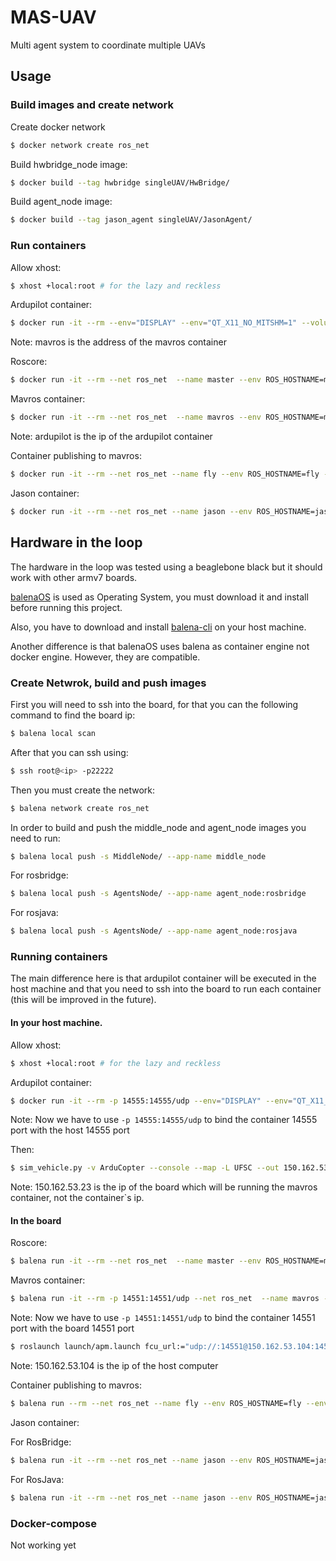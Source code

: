 # MAS-UAV
Multi agent system to coordinate multiple UAVs

## Usage

### Build images and create network
Create docker network
```bash
$ docker network create ros_net
```

Build hwbridge_node image:
```bash
$ docker build --tag hwbridge singleUAV/HwBridge/
```

Build agent_node image:

```bash
$ docker build --tag jason_agent singleUAV/JasonAgent/
```


### Run containers

Allow xhost:
```bash
$ xhost +local:root # for the lazy and reckless
```

Ardupilot container:
```bash
$ docker run -it --rm --env="DISPLAY" --env="QT_X11_NO_MITSHM=1" --volume="/tmp/.X11-unix:/tmp/.X11-unix:rw" --name ardupilot --net ros_net rezenders/ardupilot-ubuntu sim_vehicle.py -v ArduCopter --console --map -L UFSC --out mavros:14551
```
Note: mavros is the address of the mavros container

Roscore:
```bash
$ docker run -it --rm --net ros_net  --name master --env ROS_HOSTNAME=master --env ROS_MASTER_URI=http://master:11311 ros:melodic-ros-core roscore
```

Mavros container:
```bash
$ docker run -it --rm --net ros_net  --name mavros --env ROS_HOSTNAME=mavros --env ROS_MASTER_URI=http://master:11311  rezenders/mavros roslaunch launch/apm.launch fcu_url:="udp://:14551@ardupilot:14555"
```
Note: ardupilot is the ip of the ardupilot container

Container publishing to mavros:
```bash
$ docker run -it --rm --net ros_net --name fly --env ROS_HOSTNAME=fly --env ROS_MASTER_URI=http://master:11311 middle_node ./hw_bridge.py
```

Jason container:

```bash
$ docker run -it --rm --net ros_net --name jason --env ROS_HOSTNAME=jason --env ROS_MASTER_URI=http://master:11311 agent_node gradle
```


## Hardware in the loop

The hardware in the loop was tested using a beaglebone black but it should work with other armv7 boards.

[balenaOS](https://www.balena.io/os/#download) is used as Operating System, you must download it and install before running this project.

Also, you have to download and install [balena-cli](https://www.balena.io/docs/reference/cli/) on your host machine.

Another difference is that balenaOS uses balena as container engine not docker engine. However, they are compatible.

### Create Netwrok, build and push images
First you will need to ssh into the board, for that you can the following command to find the board ip:

```bash
$ balena local scan
```
After that you can ssh using:

```bash
$ ssh root@<ip> -p22222
```

Then you must create the network:

```bash
$ balena network create ros_net
```
In order to build and push the middle_node and agent_node images you need to run:

```bash
$ balena local push -s MiddleNode/ --app-name middle_node
```
For rosbridge:
```bash
$ balena local push -s AgentsNode/ --app-name agent_node:rosbridge
```
For rosjava:
```bash
$ balena local push -s AgentsNode/ --app-name agent_node:rosjava
```

### Running containers
The main difference here is that ardupilot container will be executed in the host machine and that you need to ssh into the board to run each container (this will be improved in the future).

#### In your host machine.

Allow xhost:
```bash
$ xhost +local:root # for the lazy and reckless
```

Ardupilot container:
```bash
$ docker run -it --rm -p 14555:14555/udp --env="DISPLAY" --env="QT_X11_NO_MITSHM=1" --volume="/tmp/.X11-unix:/tmp/.X11-unix:rw" --name ardupilot --net ros_net rezenders/ardupilot-ubuntu
```

Note: Now we have to use ```-p 14555:14555/udp``` to bind the container 14555 port with the host 14555 port

Then:
```bash
$ sim_vehicle.py -v ArduCopter --console --map -L UFSC --out 150.162.53.23:14551
```

Note: 150.162.53.23 is the ip of the board which will be running the mavros container, not the container\`s ip.

#### In the board
Roscore:
```bash
$ balena run -it --rm --net ros_net  --name master --env ROS_HOSTNAME=master --env ROS_MASTER_URI=http://master:11311 rezenders/jason-ros roslaunch rosbridge_server rosbridge_websocket.launch address:=master
```

Mavros container:
```bash
$ balena run -it --rm -p 14551:14551/udp --net ros_net  --name mavros --env ROS_HOSTNAME=mavros --env ROS_MASTER_URI=http://master:11311  rezenders/mavros
```
Note: Now we have to use ```-p 14551:14551/udp``` to bind the container 14551 port with the board 14551 port

```bash
$ roslaunch launch/apm.launch fcu_url:="udp://:14551@150.162.53.104:14555"
```
Note: 150.162.53.104 is the ip of the host computer

Container publishing to mavros:
```bash
$ balena run --rm --net ros_net --name fly --env ROS_HOSTNAME=fly --env ROS_MASTER_URI=http://master:11311 middle_node rosrun fly jason_flight.py
```

Jason container:

For RosBridge:
```bash
$ balena run -it --rm --net ros_net --name jason --env ROS_HOSTNAME=jason --env ROS_MASTER_URI=http://master:11311 agent_node:rosbridge jason uav_agents.mas2j
```
For RosJava:
```bash
$ balena run -it --rm --net ros_net --name jason --env ROS_HOSTNAME=jason --env ROS_MASTER_URI=http://master:11311 agent_node:rosjava gradle
```

### Docker-compose
Not working yet

